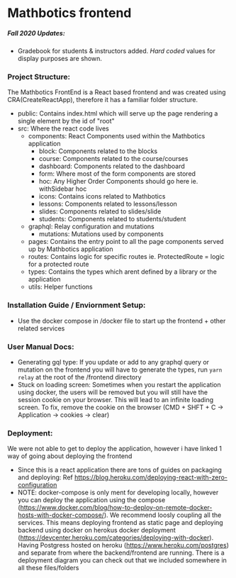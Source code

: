 # Mathbotics frontend


##### Fall 2020 Updates:
  - Gradebook for students & instructors added. _*Hard coded*_ values for display purposes are shown.

### Project Structure:

The Mathbotics FrontEnd is a React based frontend and was created using CRA(CreateReactApp), therefore it has a familiar folder structure.

- public: Contains index.html which will serve up the page rendering a single element by the id of "root"
- src: Where the react code lives
  - components: React Components used within the Mathbotics application
    - block: Components related to the blocks
    - course: Components related to the course/courses
    - dashboard: Components related to the dashboard
    - form: Where most of the form components are stored
    - hoc: Any Higher Order Components should go here ie. withSidebar hoc
    - icons: Contains icons related to Mathbotics
    - lessons: Components related to lessons/lesson
    - slides: Components related to slides/slide
    - students: Components related to students/student
  - graphql: Relay configuration and mutations
    - mutations: Mutations used by components
  - pages: Contains the entry point to all the page components served up by Mathbotics application
  - routes: Contains logic for specific routes ie. ProtectedRoute = logic for a protected route
  - types: Contains the types which arent defined by a library or the application
  - utils: Helper functions

### Installation Guide / Enviornment Setup:

- Use the docker compose in /docker file to start up the frontend + other related services

### User Manual Docs:

- Generating gql type: If you update or add to any graphql query or mutation on the frontend you will have to generate the types, run `yarn relay` at the root of the /frontend directory
- Stuck on loading screen: Sometimes when you restart the application using docker, the users will be removed but you will still have the session cookie on your browser. This will lead to an infinite loading screen. To fix, remove the cookie on the browser (CMD + SHFT + C -> Application -> cookies -> clear)

### Deployment:

We were not able to get to deploy the application, however i have linked 1 way of going about deploying the frontend

- Since this is a react application there are tons of guides on packaging and deploying: Ref https://blog.heroku.com/deploying-react-with-zero-configuration
- NOTE: docker-compose is only ment for developing locally, however you can deploy the application using the compose (https://www.docker.com/blog/how-to-deploy-on-remote-docker-hosts-with-docker-compose/). We recommend loosly coupling all the services. This means deploying frontend as static page and deploying backend using docker on herokus docker deployment (https://devcenter.heroku.com/categories/deploying-with-docker). Having Postgress hosted on heroku (https://www.heroku.com/postgres) and separate from where the backend/frontend are running. There is a deployment diagram you can check out that we included somewhere in all these files/folders
